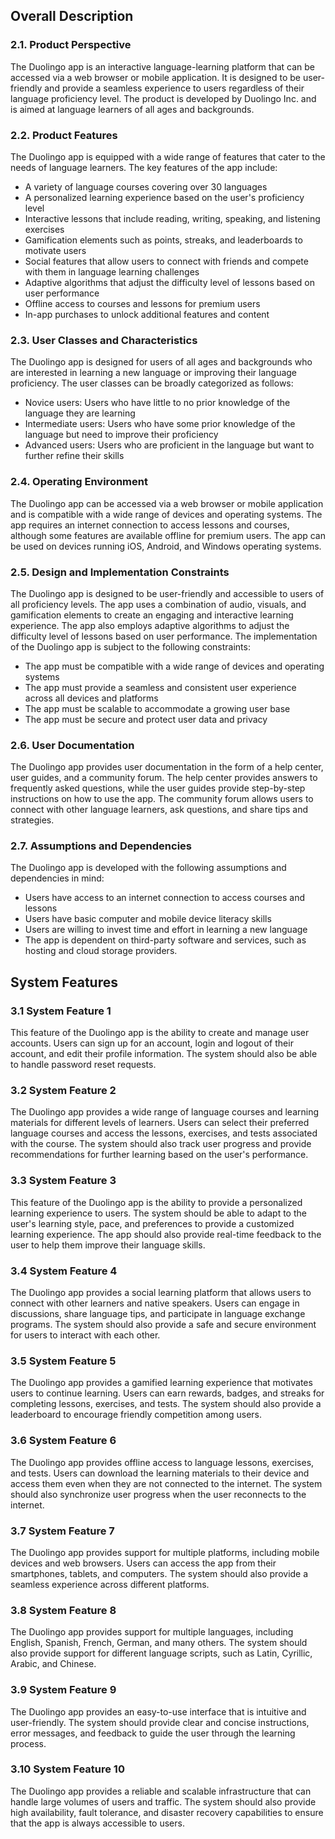 ## Overall Description
### 2.1. Product Perspective
The Duolingo app is an interactive language-learning platform that can be accessed via a web browser or mobile application. It is designed to be user-friendly and provide a seamless experience to users regardless of their language proficiency level. The product is developed by Duolingo Inc. and is aimed at language learners of all ages and backgrounds.
### 2.2. Product Features
The Duolingo app is equipped with a wide range of features that cater to the needs of language learners. The key features of the app include:
- A variety of language courses covering over 30 languages
- A personalized learning experience based on the user's proficiency level
- Interactive lessons that include reading, writing, speaking, and listening exercises
- Gamification elements such as points, streaks, and leaderboards to motivate users
- Social features that allow users to connect with friends and compete with them in language learning challenges
- Adaptive algorithms that adjust the difficulty level of lessons based on user performance
- Offline access to courses and lessons for premium users
- In-app purchases to unlock additional features and content
### 2.3. User Classes and Characteristics
The Duolingo app is designed for users of all ages and backgrounds who are interested in learning a new language or improving their language proficiency. The user classes can be broadly categorized as follows:
- Novice users: Users who have little to no prior knowledge of the language they are learning
- Intermediate users: Users who have some prior knowledge of the language but need to improve their proficiency
- Advanced users: Users who are proficient in the language but want to further refine their skills
### 2.4. Operating Environment
The Duolingo app can be accessed via a web browser or mobile application and is compatible with a wide range of devices and operating systems. The app requires an internet connection to access lessons and courses, although some features are available offline for premium users. The app can be used on devices running iOS, Android, and Windows operating systems.
### 2.5. Design and Implementation Constraints
The Duolingo app is designed to be user-friendly and accessible to users of all proficiency levels. The app uses a combination of audio, visuals, and gamification elements to create an engaging and interactive learning experience. The app also employs adaptive algorithms to adjust the difficulty level of lessons based on user performance.
The implementation of the Duolingo app is subject to the following constraints:
- The app must be compatible with a wide range of devices and operating systems
- The app must provide a seamless and consistent user experience across all devices and platforms
- The app must be scalable to accommodate a growing user base
- The app must be secure and protect user data and privacy
### 2.6. User Documentation
The Duolingo app provides user documentation in the form of a help center, user guides, and a community forum. The help center provides answers to frequently asked questions, while the user guides provide step-by-step instructions on how to use the app. The community forum allows users to connect with other language learners, ask questions, and share tips and strategies.
### 2.7. Assumptions and Dependencies
The Duolingo app is developed with the following assumptions and dependencies in mind:
- Users have access to an internet connection to access courses and lessons
- Users have basic computer and mobile device literacy skills
- Users are willing to invest time and effort in learning a new language
- The app is dependent on third-party software and services, such as hosting and cloud storage providers.

## System Features ##
### 3.1 System Feature 1
This feature of the Duolingo app is the ability to create and manage user accounts. Users can sign up for an account, login and logout of their account, and edit their profile information. The system should also be able to handle password reset requests.
### 3.2 System Feature 2
The Duolingo app provides a wide range of language courses and learning materials for different levels of learners. Users can select their preferred language courses and access the lessons, exercises, and tests associated with the course. The system should also track user progress and provide recommendations for further learning based on the user's performance.
### 3.3 System Feature 3
This feature of the Duolingo app is the ability to provide a personalized learning experience to users. The system should be able to adapt to the user's learning style, pace, and preferences to provide a customized learning experience. The app should also provide real-time feedback to the user to help them improve their language skills.
### 3.4 System Feature 4
The Duolingo app provides a social learning platform that allows users to connect with other learners and native speakers. Users can engage in discussions, share language tips, and participate in language exchange programs. The system should also provide a safe and secure environment for users to interact with each other.
### 3.5 System Feature 5
The Duolingo app provides a gamified learning experience that motivates users to continue learning. Users can earn rewards, badges, and streaks for completing lessons, exercises, and tests. The system should also provide a leaderboard to encourage friendly competition among users.
### 3.6 System Feature 6
The Duolingo app provides offline access to language lessons, exercises, and tests. Users can download the learning materials to their device and access them even when they are not connected to the internet. The system should also synchronize user progress when the user reconnects to the internet.
### 3.7 System Feature 7
The Duolingo app provides support for multiple platforms, including mobile devices and web browsers. Users can access the app from their smartphones, tablets, and computers. The system should also provide a seamless experience across different platforms.
### 3.8 System Feature 8
The Duolingo app provides support for multiple languages, including English, Spanish, French, German, and many others. The system should also provide support for different language scripts, such as Latin, Cyrillic, Arabic, and Chinese.
### 3.9 System Feature 9
The Duolingo app provides an easy-to-use interface that is intuitive and user-friendly. The system should provide clear and concise instructions, error messages, and feedback to guide the user through the learning process.
### 3.10 System Feature 10
The Duolingo app provides a reliable and scalable infrastructure that can handle large volumes of users and traffic. The system should also provide high availability, fault tolerance, and disaster recovery capabilities to ensure that the app is always accessible to users.